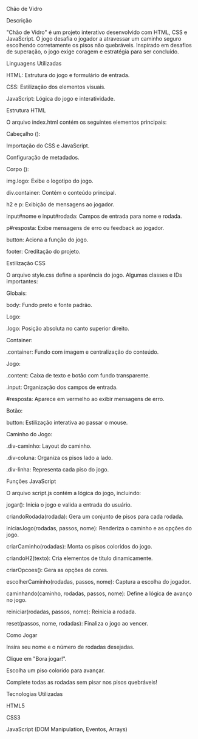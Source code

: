 Chão de Vidro

Descrição

"Chão de Vidro" é um projeto interativo desenvolvido com HTML, CSS e JavaScript. O jogo desafia o jogador a atravessar um caminho seguro escolhendo corretamente os pisos não quebráveis. Inspirado em desafios de superação, o jogo exige coragem e estratégia para ser concluído.

Linguagens Utilizadas

HTML: Estrutura do jogo e formulário de entrada.

CSS: Estilização dos elementos visuais.

JavaScript: Lógica do jogo e interatividade.

Estrutura HTML

O arquivo index.html contém os seguintes elementos principais:

Cabeçalho (<head>):

Importação do CSS e JavaScript.

Configuração de metadados.

Corpo (<body>):

img.logo: Exibe o logotipo do jogo.

div.container: Contém o conteúdo principal.

h2 e p: Exibição de mensagens ao jogador.

input#nome e input#rodada: Campos de entrada para nome e rodada.

p#resposta: Exibe mensagens de erro ou feedback ao jogador.

button: Aciona a função do jogo.

footer: Creditação do projeto.

Estilização CSS

O arquivo style.css define a aparência do jogo. Algumas classes e IDs importantes:

Globais:

body: Fundo preto e fonte padrão.

Logo:

.logo: Posição absoluta no canto superior direito.

Container:

.container: Fundo com imagem e centralização do conteúdo.

Jogo:

.content: Caixa de texto e botão com fundo transparente.

.input: Organização dos campos de entrada.

#resposta: Aparece em vermelho ao exibir mensagens de erro.

Botão:

button: Estilização interativa ao passar o mouse.

Caminho do Jogo:

.div-caminho: Layout do caminho.

.div-coluna: Organiza os pisos lado a lado.

.div-linha: Representa cada piso do jogo.

Funções JavaScript

O arquivo script.js contém a lógica do jogo, incluindo:

jogar(): Inicia o jogo e valida a entrada do usuário.

criandoRodada(rodada): Gera um conjunto de pisos para cada rodada.

iniciarJogo(rodadas, passos, nome): Renderiza o caminho e as opções do jogo.

criarCaminho(rodadas): Monta os pisos coloridos do jogo.

criandoH2(texto): Cria elementos de título dinamicamente.

criarOpcoes(): Gera as opções de cores.

escolherCaminho(rodadas, passos, nome): Captura a escolha do jogador.

caminhando(caminho, rodadas, passos, nome): Define a lógica de avanço no jogo.

reiniciar(rodadas, passos, nome): Reinicia a rodada.

reset(passos, nome, rodadas): Finaliza o jogo ao vencer.

Como Jogar

Insira seu nome e o número de rodadas desejadas.

Clique em "Bora jogar!".

Escolha um piso colorido para avançar.

Complete todas as rodadas sem pisar nos pisos quebráveis!

Tecnologias Utilizadas

HTML5

CSS3

JavaScript (DOM Manipulation, Eventos, Arrays)